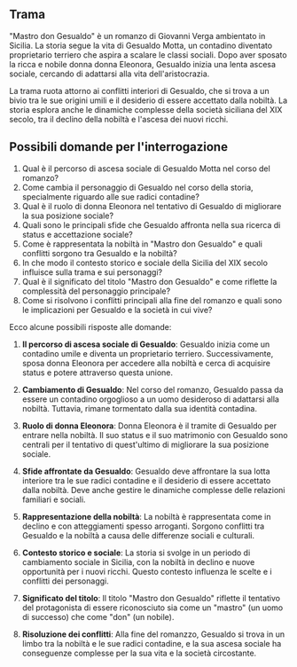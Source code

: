 ## Trama
"Mastro don Gesualdo" è un romanzo di Giovanni Verga ambientato in Sicilia. La storia segue la vita di Gesualdo Motta, un contadino diventato proprietario terriero che aspira a scalare le classi sociali. Dopo aver sposato la ricca e nobile donna donna Eleonora, Gesualdo inizia una lenta ascesa sociale, cercando di adattarsi alla vita dell'aristocrazia.

La trama ruota attorno ai conflitti interiori di Gesualdo, che si trova a un bivio tra le sue origini umili e il desiderio di essere accettato dalla nobiltà. La storia esplora anche le dinamiche complesse della società siciliana del XIX secolo, tra il declino della nobiltà e l'ascesa dei nuovi ricchi.

## Possibili domande per l'interrogazione
1. Qual è il percorso di ascesa sociale di Gesualdo Motta nel corso del romanzo?
2. Come cambia il personaggio di Gesualdo nel corso della storia, specialmente riguardo alle sue radici contadine?
3. Qual è il ruolo di donna Eleonora nel tentativo di Gesualdo di migliorare la sua posizione sociale?
4. Quali sono le principali sfide che Gesualdo affronta nella sua ricerca di status e accettazione sociale?
5. Come è rappresentata la nobiltà in "Mastro don Gesualdo" e quali conflitti sorgono tra Gesualdo e la nobiltà?
6. In che modo il contesto storico e sociale della Sicilia del XIX secolo influisce sulla trama e sui personaggi?
7. Qual è il significato del titolo "Mastro don Gesualdo" e come riflette la complessità del personaggio principale?
8. Come si risolvono i conflitti principali alla fine del romanzo e quali sono le implicazioni per Gesualdo e la società in cui vive?

Ecco alcune possibili risposte alle domande:

1. **Il percorso di ascesa sociale di Gesualdo**: Gesualdo inizia come un contadino umile e diventa un proprietario terriero. Successivamente, sposa donna Eleonora per accedere alla nobiltà e cerca di acquisire status e potere attraverso questa unione.

2. **Cambiamento di Gesualdo**: Nel corso del romanzo, Gesualdo passa da essere un contadino orgoglioso a un uomo desideroso di adattarsi alla nobiltà. Tuttavia, rimane tormentato dalla sua identità contadina.

3. **Ruolo di donna Eleonora**: Donna Eleonora è il tramite di Gesualdo per entrare nella nobiltà. Il suo status e il suo matrimonio con Gesualdo sono centrali per il tentativo di quest'ultimo di migliorare la sua posizione sociale.

4. **Sfide affrontate da Gesualdo**: Gesualdo deve affrontare la sua lotta interiore tra le sue radici contadine e il desiderio di essere accettato dalla nobiltà. Deve anche gestire le dinamiche complesse delle relazioni familiari e sociali.

5. **Rappresentazione della nobiltà**: La nobiltà è rappresentata come in declino e con atteggiamenti spesso arroganti. Sorgono conflitti tra Gesualdo e la nobiltà a causa delle differenze sociali e culturali.

6. **Contesto storico e sociale**: La storia si svolge in un periodo di cambiamento sociale in Sicilia, con la nobiltà in declino e nuove opportunità per i nuovi ricchi. Questo contesto influenza le scelte e i conflitti dei personaggi.

7. **Significato del titolo**: Il titolo "Mastro don Gesualdo" riflette il tentativo del protagonista di essere riconosciuto sia come un "mastro" (un uomo di successo) che come "don" (un nobile).

8. **Risoluzione dei conflitti**: Alla fine del romanzzo, Gesualdo si trova in un limbo tra la nobiltà e le sue radici contadine, e la sua ascesa sociale ha conseguenze complesse per la sua vita e la società circostante.
